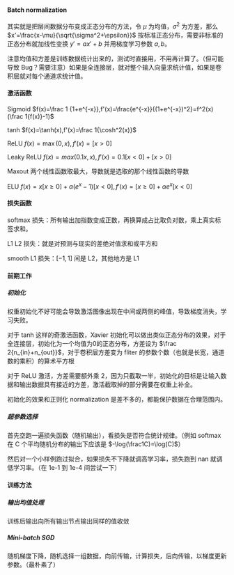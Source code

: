 #### Batch normalization

其实就是把层间数据分布变成正态分布的方法，令 $\mu$ 为均值，$\sigma^2$ 为方差，那么 $x'=\frac{x-\mu}{\sqrt{\sigma^2+\epsilon}}$ 按标准正态分布，需要非标准的正态分布就加线性变换 $y'=ax'+b$ 并用梯度学习参数 $a,b$。

注意均值和方差是训练数据统计出来的，测试时直接用，不用再计算了。（但可能导致 Bug？需要注意）如果是全连接层，就对整个输入向量求统计值，如果是卷积层就对每个通道求统计值。

#### 激活函数

Sigmoid $f(x)=\frac 1 {1+e^{-x}},f'(x)=\frac{e^{-x}}{(1+e^{-x})^2}=f^2(x)(\frac 1{f(x)}-1)$

tanh $f(x)=\tanh(x),f'(x)=\frac 1{\cosh^2(x)}$

ReLU $f(x)=\max(0,x),f'(x)=[x>0]$

Leaky ReLU $f(x)=max(0.1x,x),f'(x)=0.1[x<0]+[x>0]$

Maxout 两个线性函数取最大，导数就是选取的那个线性函数的导数

ELU $f(x)=x[x\geq0]+\alpha(e^x-1)[x<0],f'(x)=[x\geq0]+\alpha e^x[x<0]$

#### 损失函数

softmax 损失：所有输出加指数变成正数，再换算成占比取负对数，乘上真实标签求和。

L1 L2 损失：就是对预测与现实的差绝对值求和或平方和

smooth L1 损失：$[-1,1]$ 间是 L2，其他地方是 L1

#### 前期工作

##### 初始化

权重初始化不好可能会导致激活图像出现在中间或两侧的峰值，导致梯度消失，学习失败。

对于 tanh 这样的奇激活函数，Xavier 初始化可以做出类似正态分布的效果，对于全连接层，初始化为一个均值为0的正态分布，方差设为 $\frac 2{n_{in}+n_{out}}$，对于卷积层方差变为 fliter 的参数个数（也就是长宽，通道数的乘积）的算术平方根

对于 ReLU 激活，方差需要额外乘 $2$，因为只截取一半，初始化的目标是让输入数据和输出数据具有接近的方差，激活截取掉的部分需要在权重上补全。

初始化的效果和正则化 normalization 是差不多的，都能保护数据在合理范围内。

##### 超参数选择

首先空跑一遍损失函数（随机输出），看损失是否符合统计规律。（例如 softmax 在 C 个平均随机分布的输出下应该是 $-\log(\frac1C)=\log(C)$）

然后对一个小样例跑过拟合，如果损失不下降就调高学习率，损失跑到 nan 就调低学习率。（在 1e-1 到 1e-4 间尝试一下）

#### 训练方法

##### 输出均值处理

训练后输出向所有输出节点输出同样的值收敛

##### Mini-batch SGD

随机梯度下降，随机选择一组数据，向前传输，计算损失，后向传输，以梯度更新参数。（最朴素了）

